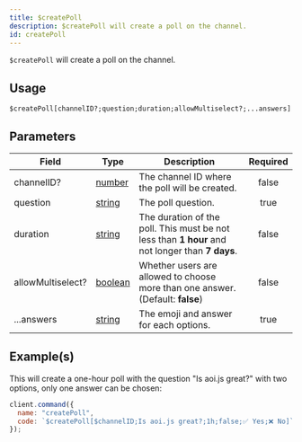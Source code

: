 ```yaml
---
title: $createPoll
description: $createPoll will create a poll on the channel.
id: createPoll
---
```


`$createPoll` will create a poll on the channel.

## Usage

```aoi
$createPoll[channelID?;question;duration;allowMultiselect?;...answers]
```

## Parameters

| Field             | Type                                                                                                | Description                                                                                     | Required |
| ----------------- | --------------------------------------------------------------------------------------------------- | ----------------------------------------------------------------------------------------------- | :------: |
| channelID?        | [number](https://developer.mozilla.org/en-US/docs/Web/JavaScript/Reference/Global_Objects/Number)   | The channel ID where the poll will be created.                                                  |  false   |
| question          | [string](https://developer.mozilla.org/en-US/docs/Web/JavaScript/Reference/Global_Objects/String)   | The poll question.                                                                              |   true   |
| duration          | [string](https://developer.mozilla.org/en-US/docs/Web/JavaScript/Reference/Global_Objects/String)   | The duration of the poll. This must be not less than **1 hour** and not longer than **7 days**. |  false   |
| allowMultiselect? | [boolean](https://developer.mozilla.org/en-US/docs/Web/JavaScript/Reference/Global_Objects/Boolean) | Whether users are allowed to choose more than one answer. (Default: **false**)                  |  false   |
| ...answers        | [string](https://developer.mozilla.org/en-US/docs/Web/JavaScript/Reference/Global_Objects/String)   | The emoji and answer for each options.                                                          |   true   |

## Example(s)

This will create a one-hour poll with the question "Is aoi.js great?" with two options, only one answer can be chosen:

```js
client.command({
  name: "createPoll",
  code: `$createPoll[$channelID;Is aoi.js great?;1h;false;✅ Yes;❌ No]`
});
```

